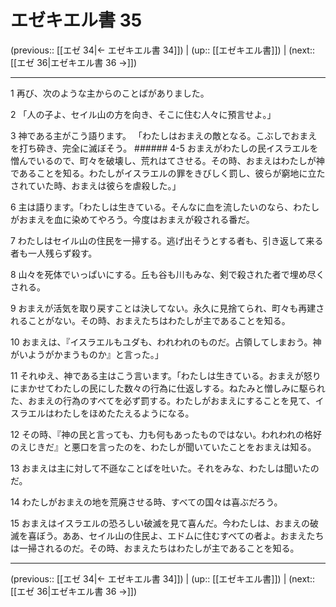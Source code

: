 # エゼキエル書 35

(previous:: [[エゼ 34|← エゼキエル書 34]]) | (up:: [[エゼキエル書]]) | (next:: [[エゼ 36|エゼキエル書 36 →]])

***


1 再び、次のような主からのことばがありました。 

2 「人の子よ、セイル山の方を向き、そこに住む人々に預言せよ。」 

3 神である主がこう語ります。 「わたしはおまえの敵となる。こぶしでおまえを打ち砕き、完全に滅ぼそう。 ###### 4-5 おまえがわたしの民イスラエルを憎んでいるので、町々を破壊し、荒れはてさせる。その時、おまえはわたしが神であることを知る。わたしがイスラエルの罪をきびしく罰し、彼らが窮地に立たされていた時、おまえは彼らを虐殺した。」 

6 主は語ります。「わたしは生きている。そんなに血を流したいのなら、わたしがおまえを血に染めてやろう。今度はおまえが殺される番だ。 

7 わたしはセイル山の住民を一掃する。逃げ出そうとする者も、引き返して来る者も一人残らず殺す。 

8 山々を死体でいっぱいにする。丘も谷も川もみな、剣で殺された者で埋め尽くされる。 

9 おまえが活気を取り戻すことは決してない。永久に見捨てられ、町々も再建されることがない。その時、おまえたちはわたしが主であることを知る。 

10 おまえは、『イスラエルもユダも、われわれのものだ。占領してしまおう。神がいようがかまうものか』と言った。」 

11 それゆえ、神である主はこう言います。「わたしは生きている。おまえが怒りにまかせてわたしの民にした数々の行為に仕返しする。ねたみと憎しみに駆られた、おまえの行為のすべてを必ず罰する。わたしがおまえにすることを見て、イスラエルはわたしをほめたたえるようになる。 

12 その時、『神の民と言っても、力も何もあったものではない。われわれの格好のえじきだ』と悪口を言ったのを、わたしが聞いていたことをおまえは知る。 

13 おまえは主に対して不遜なことばを吐いた。それをみな、わたしは聞いたのだ。 

14 わたしがおまえの地を荒廃させる時、すべての国々は喜ぶだろう。 

15 おまえはイスラエルの恐ろしい破滅を見て喜んだ。今わたしは、おまえの破滅を喜ぼう。ああ、セイル山の住民よ、エドムに住むすべての者よ。おまえたちは一掃されるのだ。その時、おまえたちはわたしが主であることを知る。

***

(previous:: [[エゼ 34|← エゼキエル書 34]]) | (up:: [[エゼキエル書]]) | (next:: [[エゼ 36|エゼキエル書 36 →]])
